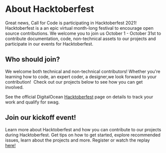 # About Hacktoberfest

Great news, Call for Code is participating in Hacktoberfest 2021! Hacktoberfest is a an epic virtual month-long festival to encourage open source contributions. We welcome you to join us October 1 - October 31st to contribute documentation, code, non-technical assets to our projects and participate in our events for Hacktoberfest.

## Who should join?

We welcome both technical and non-technical contributors! Whether you're learning how to code, an expert coder, a designer,we look forward to your contribution!  Check out our projects below to see how you can get involved.

See the official DigitalOcean [Hacktoberfest](https://hacktoberfest.digitalocean.com/resources/participation) page on details to track your work and qualify for swag.

## Join our kickoff event!

Learn more about Hacktoberfest and how you can contribute to our projects during Hacktoberfest. Get tips on how to get started, explore recommended issues, learn about the projects and more. Register or watch the replay [here!](https://www.crowdcast.io/e/hacktoberfest-kickoff)
